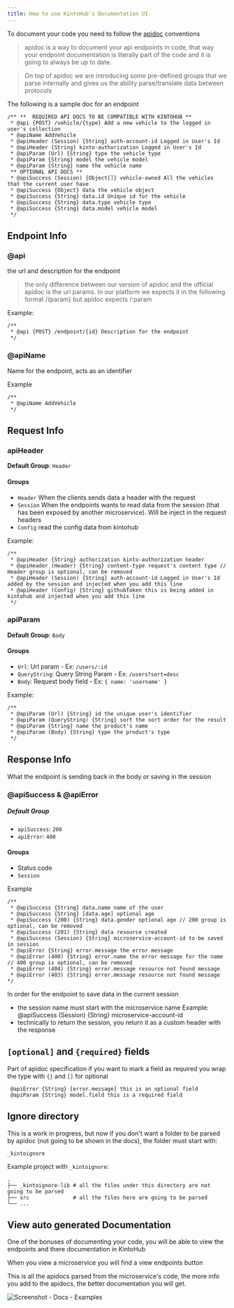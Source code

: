 ```yaml
---
title: How to use KintoHub's Documentation UI
---
```


To document your code you need to follow the [apidoc](http://apidocjs.com/) conventions

> apidoc is a way to document your api endpoints in code, that way your endpoint documentation is literally part of the code and it is going to always be up to date.

> On top of apidoc we are introducing some pre-defined groups that we parse internally and gives us the ability parse/translate data between protocols

The following is a sample doc for an endpoint

```
/** **  REQUIRED API DOCS TO BE COMPATIBLE WITH KINTOHUB **
 * @api {POST} /vehicle/{type} Add a new vehicle to the logged in user's collection
 * @apiName AddVehicle
 * @apiHeader (Session) {String} auth-account-id Logged in User's Id
 * @apiHeader {String} kinto-authorization Logged in User's Id
 * @apiParam (Url) {String} type the vehicle type
 * @apiParam {String} model the vehicle model
 * @apiParam {String} name the vehicle name
 ** OPTIONAL API DOCS **
 * @apiSuccess (Session) {Object[]} vehicle-owned All the vehicles that the current user have
 * @apiSuccess {Object} data the vehicle object
 * @apiSuccess {String} data.id Unique id for the vehicle
 * @apiSuccess {String} data.type vehicle type
 * @apiSuccess {String} data.model vehicle model
 */
```

## Endpoint Info

### @api

the url and description for the endpoint

> the only difference between our version of apidoc and the official apidoc is the url params. In our platform we expects it in the following format /{param} but apidoc expects /:param

Example:

```
/**
 * @api {POST} /endpoint/{id} Description for the endpoint
 */
```

### @apiName

Name for the endpoint, acts as an identifier

Example

```
/**
 * @apiName AddVehicle
 */
```

## Request Info

### apiHeader

**Default Group**: `Header`

#### Groups

- `Header` When the clients sends data a header with the request
- `Session` When the endpoints wants to read data from the session (that has been exposed by another microservice). Will be inject in the request headers
- `Config` read the config data from kintohub

Example:

```
/**
 * @apiHeader {String} authorization kinto-authorization header
 * @apiHeader (Header) {String} content-type request's content type // Header group is optional, can be removed
 * @apiHeader (Session) {String} auth-account-id Logged in User's Id added by the session and injected when you add this line
 * @apiHeader (Config) {String} githubToken this is being added in kintohub and injected when you add this line
 */
```

### apiParam

**Default Group**: `Body`

#### Groups

- `Url`: Url param - Ex: `/users/:id`
- `QueryString`: Query String Param - Ex: `/users?sort=desc`
- `Body`: Request body field - Ex: `{ name: 'username' }`

Example:

```
/**
 * @apiParam (Url) {String} id the unique user's identifier
 * @apiParam (QueryString) {String} sort the sort order for the result
 * @apiParam {String} name the product's name
 * @apiParam (Body) {String} type the product's type
 */
```

## Response Info

What the endpoint is sending back in the body or saving in the session

### @apiSuccess & @apiError

##### Default Group

- `apiSuccess`: `200`
- `apiError`: `400`

#### Groups

- Status code
- `Session`

Example

```
/**
 * @apiSuccess {String} data.name name of the user
 * @apiSuccess {String} [data.age] optional age
 * @apiSuccess (200) {String} data.gender optional age // 200 group is optional, can be removed
 * @apiSuccess (201) {String} data resource created
 * @apiSuccess (Session) {String} microservice-account-id to be saved in session
 * @apiError {String} error.message the error message
 * @apiError (400) {String} error.name the error message for the name // 400 group is optional, can be removed
 * @apiError (404) {String} error.message resource not found message
 * @apiError (403) {String} error.message resource not found message
*/
```

In order for the endpoint to save data in the current session

- the session name must start with the microservice name Example: @apiSuccess (Session) {String} microservice-account-id
- technically to return the session, you return it as a custom header with the response

## `[optional]` and `{required}` fields

Part of apidoc specification if you want to mark a field as required you wrap the type with `{}` and `[]` for optional

```
 @apiError {String} [error.message] this is an optional field
 @apiParam {String} model.field this is a required field
```

## Ignore directory

This is a work in progress, but now if you don't want a folder to be parsed by apidoc (not going to be shown in the docs), the folder must start with:

```
_kintoignore
```

Example project with `_kintoignore`:

    .
    ├── _kintoignore-lib # all the files under this directory are not going to be parsed
    ├── src              # all the files here are going to be parsed
    └── ...

## View auto generated Documentation

One of the bonuses of documenting your code, you will be able to view the endpoints and there documentation in KintoHub

When you view a microservice you will find a view endpoints button

This is all the apidocs parsed from the microservice's code, the more info you add to the apidocs, the better documentation you will get.

![Screenshot - Docs - Examples](/docs/assets/auto-doc.png)
